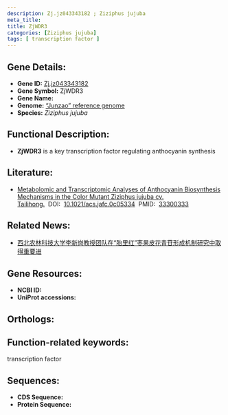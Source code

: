```yaml
---
description: Zj.jz043343182 ; Ziziphus jujuba
meta_title:
title: ZjWDR3
categories: [Ziziphus jujuba]
tags: [ transcription factor ]
---
```


## Gene Details:
- **Gene ID:**	[Zj.jz043343182]()
- **Gene Symbol:** ZjWDR3
- **Gene Name:** 
- **Genome:** [“Junzao” reference genome]()
- **Species:** *Ziziphus jujuba*

## Functional Description:
   - **ZjWDR3** is a key transcription factor regulating anthocyanin synthesis

## Literature:
   - [Metabolomic and Transcriptomic Analyses of Anthocyanin Biosynthesis Mechanisms in the Color Mutant Ziziphus jujuba cv. Tailihong.]( https://pubs.acs.org/doi/10.1021/acs.jafc.0c05334)&nbsp;&nbsp;DOI:&nbsp;&nbsp;[10.1021/acs.jafc.0c05334](https://pubs.acs.org/doi/10.1021/acs.jafc.0c05334)&nbsp;&nbsp;PMID:&nbsp;&nbsp;[33300333](https://pubmed.ncbi.nlm.nih.gov/33300333/)

## Related News:
   - [西北农林科技大学李新岗教授团队在“胎里红”枣果皮花青苷形成机制研究中取得重要进](https://mp.weixin.qq.com/s?__biz=Mzg3MDEwNDEyMg==&mid=2247502196&idx=3&sn=024858d12c658ee8976d234e464845cc&chksm=ce906421f9e7ed378bd8652160fce021e70d71a3a61775bfb5ea6ec498688baacde19a9bc9d4&scene=27#wechat_redirect)

## Gene Resources:
- **NCBI ID:** [](https://www.ncbi.nlm.nih.gov/gene/?term=)
- **UniProt accessions:** [](https://www.uniprot.org/uniprotkb//entry)

## Orthologs:


## Function-related keywords:
transcription factor

## Sequences:
- **CDS Sequence:**
- **Protein Sequence:**
